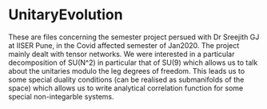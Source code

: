 # UnitaryEvolution
These are files concerning the semester project persued with Dr Sreejith GJ at IISER Pune, in the Covid affected semester of Jan2020. The project mainly dealt with tensor networks. We were interested in a particular decomposition of SU(N^2) in particular that of SU(9) which allows us to talk about the unitaries modulo the leg degrees of freedom. This leads us to some special duality conditions (can be realised as submanifolds of the space) which allows us to write analytical correlation function for some special non-integarble systems.    
